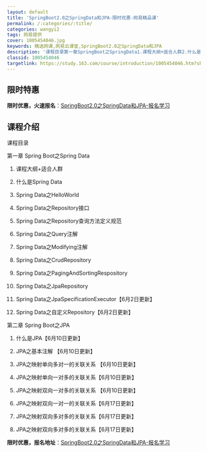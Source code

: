```yaml
---
layout: default
title: 'SpringBoot2.0之SpringData和JPA-限时优惠-网易精品课'
permalink: /:categories/:title/
categories: wangyi2
tags: 网易提供
cover: 1005454046.jpg
keywords: 精选网课,网易云课堂,SpringBoot2.0之SpringData和JPA
description: '课程目录第一章SpringBoot之SpringData1.课程大纲+适合人群2.什么是SpringData3.Spri'
classid: 1005454046
targetlink: https://study.163.com/course/introduction/1005454046.htm?share=1&shareId=1025206652&utm_campaign=share&utm_medium=iphoneShare&utm_source=&utm_u=1025206652
---
```


## 限时特惠

**限时优惠，火速报名**：[SpringBoot2.0之SpringData和JPA-报名学习](https://study.163.com/course/introduction/1005454046.htm?share=1&shareId=1025206652&utm_campaign=share&utm_medium=iphoneShare&utm_source=&utm_u=1025206652)

## 课程介绍

课程目录

第一章 Spring Boot之Spring Data

1. 课程大纲+适合人群

2. 什么是Spring Data

3. Spring Data之HelloWorld

4. Spring Data之Repository接口

5. Spring Data之Repository查询方法定义规范

6. Spring Data之Query注解

7. Spring Data之Modifying注解

8. Spring Data之CrudRepository

9. Spring Data之PagingAndSortingRespository

10. Spring Data之JpaRepository

11. Spring Data之JpaSpecificationExecutor【6月2日更新】

12. Spring Data之自定义Repository【6月2日更新】



第二章 Spring Boot之JPA

1. 什么是JPA【6月10日更新】

2. JPA之基本注解 【6月10日更新】

3. JPA之映射单向多对一的关联关系 【6月10日更新】

4. JPA之映射单向一对多的关联关系【6月10日更新】

5. JPA之映射双向一对多的关联关系 【6月10日更新】

6. JPA之映射双向一对一的关联关系【6月17日更新】

7. JPA之映射双向多对多的关联关系【6月17日更新】

8. JPA之映射双向多对多的关联关系【6月17日更新】

**限时优惠，报名地址**：[SpringBoot2.0之SpringData和JPA-报名学习](https://study.163.com/course/introduction/1005454046.htm?share=1&shareId=1025206652&utm_campaign=share&utm_medium=iphoneShare&utm_source=&utm_u=1025206652)

